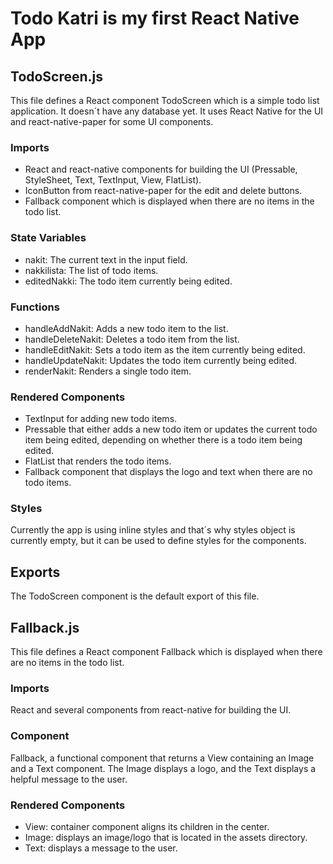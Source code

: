 # Todo Katri is my first React Native App

## TodoScreen.js

This file defines a React component TodoScreen which is a simple todo list application. It doesn´t have any database yet. It uses React Native for the UI and react-native-paper for some UI components.

### Imports

- React and react-native components for building the UI (Pressable, StyleSheet, Text, TextInput, View, FlatList).
- IconButton from react-native-paper for the edit and delete buttons.
- Fallback component which is displayed when there are no items in the todo list.

### State Variables

- nakit: The current text in the input field.
- nakkilista: The list of todo items.
- editedNakki: The todo item currently being edited.

### Functions

- handleAddNakit: Adds a new todo item to the list.
- handleDeleteNakit: Deletes a todo item from the list.
- handleEditNakit: Sets a todo item as the item currently being edited.
- handleUpdateNakit: Updates the todo item currently being edited.
- renderNakit: Renders a single todo item.

### Rendered Components

- TextInput for adding new todo items.
- Pressable that either adds a new todo item or updates the current todo item being edited, depending on whether there is a todo item being edited.
- FlatList that renders the todo items.
- Fallback component that displays the logo and text when there are no todo items.

### Styles

Currently the app is using inline styles and that´s why styles object is currently empty, but it can be used to define styles for the components.

## Exports

The TodoScreen component is the default export of this file.

## Fallback.js

This file defines a React component Fallback which is displayed when there are no items in the todo list.

### Imports

React and several components from react-native for building the UI.

### Component

Fallback, a functional component that returns a View containing an Image and a Text component. The Image displays a logo, and the Text displays a helpful message to the user.

### Rendered Components

- View: container component aligns its children in the center.
- Image: displays an image/logo that is located in the assets directory.
- Text: displays a message to the user.
